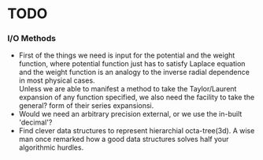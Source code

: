 <h1>TODO</h1>

<h3>I/O Methods</h3>
<ul>
	<li>
	First of the things we need is input for the potential and the weight function, where potential function just has to satisfy Laplace equation and the weight function is an analogy to the inverse radial dependence in most physical cases.
	<br />
	Unless we are able to manifest a method to take the Taylor/Laurent expansion of any function specified, we also need the facility to take the general? form of their series expansionsi.
	</li>
	<li>
		Would we need an arbitrary precision external, or we use the in-built 'decimal'?
	</li>
	<li>
		Find clever data structures to represent hierarchial octa-tree(3d). A wise man once remarked how a good data structures solves half your algorithmic hurdles. 
	</li>
</ul>
